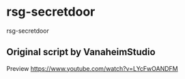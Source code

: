 # rsg-secretdoor
rsg-secretdoor
## Original script by VanaheimStudio
Preview
https://www.youtube.com/watch?v=LYcFwOANDFM
